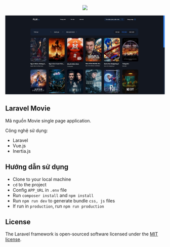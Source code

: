 <p align="center"><a href="https://laravel.com" target="_blank"><img src="https://raw.githubusercontent.com/laravel/art/master/logo-lockup/5%20SVG/2%20CMYK/1%20Full%20Color/laravel-logolockup-cmyk-red.svg" width="400"></a></p>

![img.png](img.png)

## Laravel Movie

Mã nguồn Movie single page application.

Công nghệ sử dụng:
- Laravel
- Vue.js
- Inertia.js

## Hướng dẫn sử dụng

- Clone to your local machine
- `cd` to the project
- Config `APP_URL` in `.env` file
- Run `composer install` and `npm install`
- Run `npm run dev` to generate bundle `css, js` files
- If run in `production`, run `npm run production`

## License

The Laravel framework is open-sourced software licensed under the [MIT license](https://opensource.org/licenses/MIT).
